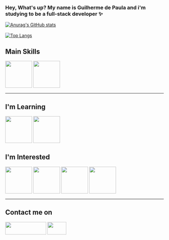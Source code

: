 ### Hey, What's up? My name is Guilherme de Paula and i'm studying to be a full-stack developer ✨
[![Anurag's GitHub stats](https://github-readme-stats.vercel.app/api?username=LickG007&hide=prs,issues&count_private=true&show_icons=true&theme=merko)](https://github.com/LickG007/github-readme-stats)
<br><br>
[![Top Langs](https://github-readme-stats.vercel.app/api/top-langs/?username=LickG007)](https://github.com/LickG007/github-readme-stats)<h2>Main Skills </h2>
<div style = "display: inline_block">  
<img  height= 85px; width = 85px; src="https://cdn.jsdelivr.net/gh/devicons/devicon/icons/html5/html5-original.svg" />
<img  height= 85px; width = 85px; src="https://cdn.jsdelivr.net/gh/devicons/devicon/icons/css3/css3-original.svg" /> 
<hr>
</div>
<h2>I'm Learning </h2>
<div style = "display: inline_block" >
<img height= 85px; width = 85px; src="https://cdn.jsdelivr.net/gh/devicons/devicon/icons/javascript/javascript-original.svg" />
<img height= 85px; width = 85px; src="https://cdn.jsdelivr.net/gh/devicons/devicon/icons/git/git-original.svg" />
<h2>I'm Interested </h2>
<div style = "display: inline_block" >
<img height= 85px; width = 85px; src="https://cdn.jsdelivr.net/gh/devicons/devicon/icons/react/react-original.svg" />
<img height= 85px; width = 85px; src="https://cdn.jsdelivr.net/gh/devicons/devicon/icons/sass/sass-original.svg" />
<img height= 85px; width = 85px; src="https://cdn.jsdelivr.net/gh/devicons/devicon/icons/nextjs/nextjs-line.svg" />
<img height= 85px; width = 85px; src="https://cdn.jsdelivr.net/gh/devicons/devicon/icons/typescript/typescript-original.svg" />
</div>
          
<hr>
<div>
  <h2>Contact me on </h1>
 <a href = "www.linkedin.com/in/lick007" target="_blank" ><img  height= 40px; width = 130px; src="https://img.shields.io/badge/LinkedIn-0077B5?style=for-the-badge&logo=linkedin&logoColor=white"></a>
  <a href = "mailto: guilhermedepaulapessoal@gmail.com" target="_blank"><img  height= 40px; width = 60px; src="https://download.logo.wine/logo/Outlook.com/Outlook.com-Logo.wine.png"></a>
</div>  
